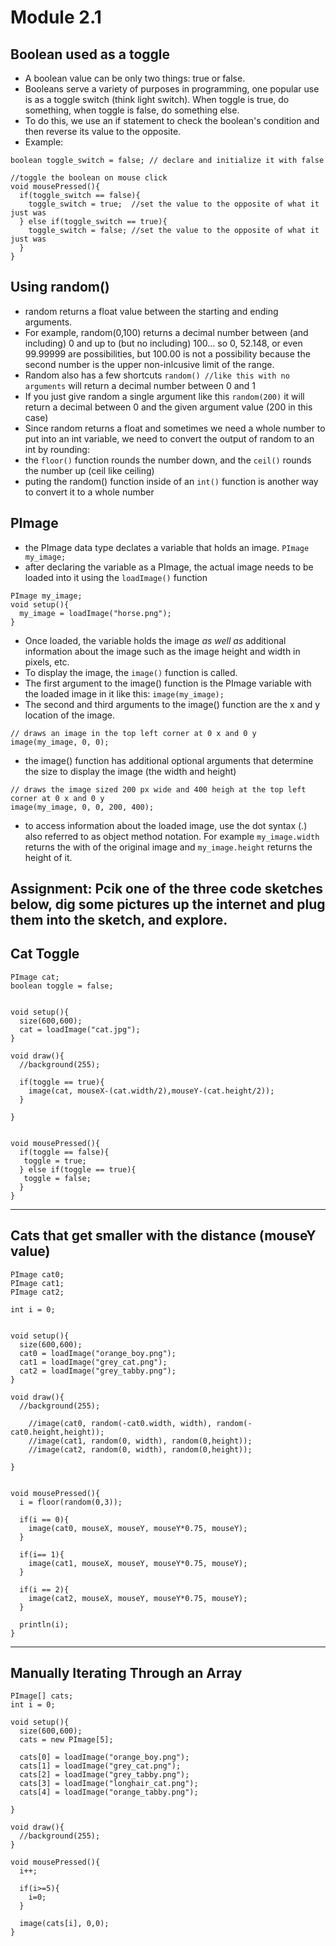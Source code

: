 # Module 2.1

## Boolean used as a toggle
* A boolean value can be only two things: true or false.
* Booleans serve a variety of purposes in programming, one popular use is as a toggle switch (think light switch). When toggle is true, do something, when toggle is false, do something else. 
* To do this, we use an if statement to check the boolean's condition and then reverse its value to the opposite.
* Example:
```
boolean toggle_switch = false; // declare and initialize it with false

//toggle the boolean on mouse click
void mousePressed(){
  if(toggle_switch == false){
    toggle_switch = true;  //set the value to the opposite of what it just was
  } else if(toggle_switch == true){
    toggle_switch = false; //set the value to the opposite of what it just was
  }
}
```

## Using random()
* random returns a float value between the starting and ending arguments. 
* For example, random(0,100) returns a decimal number between (and including) 0 and up to (but no including) 100... so 0, 52.148, or even 99.99999 are possibilities, but 100.00 is not a possibility because the second number is the upper non-inlcusive limit of the range.
* Random also has a few shortcuts `random() //like this with no arguments` will return a decimal number between 0 and 1 
* If you just give random a single argument like this `random(200)` it will return a decimal between 0 and the given argument value (200 in this case)
* Since random returns a float and sometimes we need a whole number to put into an int variable, we need to convert the output of random to an int by rounding:
* the `floor()` function rounds the number down, and the `ceil()` rounds the number up (ceil like ceiling)
* puting the random() function inside of an `int()` function is another way to convert it to a whole number

## PImage
* the PImage data type declates a variable that holds an image. `PImage my_image;`
* after declaring the variable as a PImage, the actual image needs to be loaded into it using the `loadImage()` function
```
PImage my_image;
void setup(){
  my_image = loadImage("horse.png");
}
```
* Once loaded, the variable holds the image *as well as* additional information about the image such as the image height and width in pixels, etc.
* To display the image, the `image()` function is called.
* The first argument to the image() function is the PImage variable with the loaded image in it like this: `image(my_image);`
* The second and third arguments to the image() function are the x and y location of the image.
```
// draws an image in the top left corner at 0 x and 0 y
image(my_image, 0, 0);
```
* the image() function has additional optional arguments that determine the size to display the image (the width and height)
```
// draws the image sized 200 px wide and 400 heigh at the top left corner at 0 x and 0 y
image(my_image, 0, 0, 200, 400);
```
* to access information about the loaded image, use the dot syntax (.) also referred to as object method notation. For example `my_image.width` returns the with of the original image and `my_image.height` returns the height of it.






## Assignment: Pcik one of the three code sketches below, dig some pictures up the internet and plug them into the sketch, and explore.


## Cat Toggle 
```
PImage cat;
boolean toggle = false;


void setup(){
  size(600,600);
  cat = loadImage("cat.jpg");
}

void draw(){
  //background(255);
  
  if(toggle == true){
    image(cat, mouseX-(cat.width/2),mouseY-(cat.height/2));
  }
  
}


void mousePressed(){
  if(toggle == false){
   toggle = true; 
  } else if(toggle == true){
   toggle = false; 
  }
}
```

*********

## Cats that get smaller with the distance (mouseY value)
```
PImage cat0;
PImage cat1;
PImage cat2;

int i = 0;


void setup(){
  size(600,600);
  cat0 = loadImage("orange_boy.png");
  cat1 = loadImage("grey_cat.png");
  cat2 = loadImage("grey_tabby.png");
}

void draw(){
  //background(255);
  
    //image(cat0, random(-cat0.width, width), random(-cat0.height,height));
    //image(cat1, random(0, width), random(0,height));
    //image(cat2, random(0, width), random(0,height));

}


void mousePressed(){
  i = floor(random(0,3));
  
  if(i == 0){
    image(cat0, mouseX, mouseY, mouseY*0.75, mouseY);
  }
  
  if(i== 1){
    image(cat1, mouseX, mouseY, mouseY*0.75, mouseY);
  }
  
  if(i == 2){
    image(cat2, mouseX, mouseY, mouseY*0.75, mouseY);
  }
  
  println(i);
}
```

*********** 

## Manually Iterating Through an Array
```
PImage[] cats;
int i = 0;

void setup(){
  size(600,600);
  cats = new PImage[5];
  
  cats[0] = loadImage("orange_boy.png");
  cats[1] = loadImage("grey_cat.png");
  cats[2] = loadImage("grey_tabby.png");
  cats[3] = loadImage("longhair_cat.png");
  cats[4] = loadImage("orange_tabby.png");
  
}

void draw(){
  //background(255);
}

void mousePressed(){
  i++;
  
  if(i>=5){
    i=0;
  }
  
  image(cats[i], 0,0);
}
```

